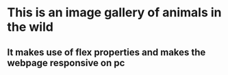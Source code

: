 # This is an image gallery of animals in the wild

## It makes use of flex properties and makes the webpage responsive on pc
